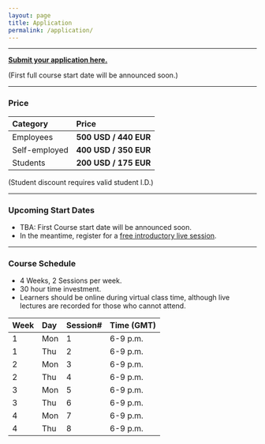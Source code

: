 ```yaml
---
layout: page
title: Application
permalink: /application/
---
```


---

[**Submit your application here.**]()

(First full course start date will be announced soon.)

---

### Price

| Category | Price |
|:-|:-|
|Employees|**500 USD / 440 EUR**|
|Self-employed|**400 USD / 350 EUR**|
|Students|**200 USD / 175 EUR**|

(Student discount requires valid student I.D.)

---

### Upcoming Start Dates
* TBA: First Course start date will be announced soon.
* In the meantime, register for a [free introductory live session](/).

---

### Course Schedule
* 4 Weeks, 2 Sessions per week.
* 30 hour time investment.
* Learners should be online during virtual class time, although live lectures are recorded for those who cannot attend.

| Week | Day | Session# | Time (GMT)|
|:-|:-|:-|:-|
| 1 | Mon | 1 | 6-9 p.m. |
| 1 | Thu | 2 | 6-9 p.m. |
| 2 | Mon | 3 | 6-9 p.m. |
| 2 | Thu | 4 | 6-9 p.m. |
| 3 | Mon | 5 | 6-9 p.m. |
| 3 | Thu | 6 | 6-9 p.m. |
| 4 | Mon | 7 | 6-9 p.m. |
| 4 | Thu | 8 | 6-9 p.m. |

